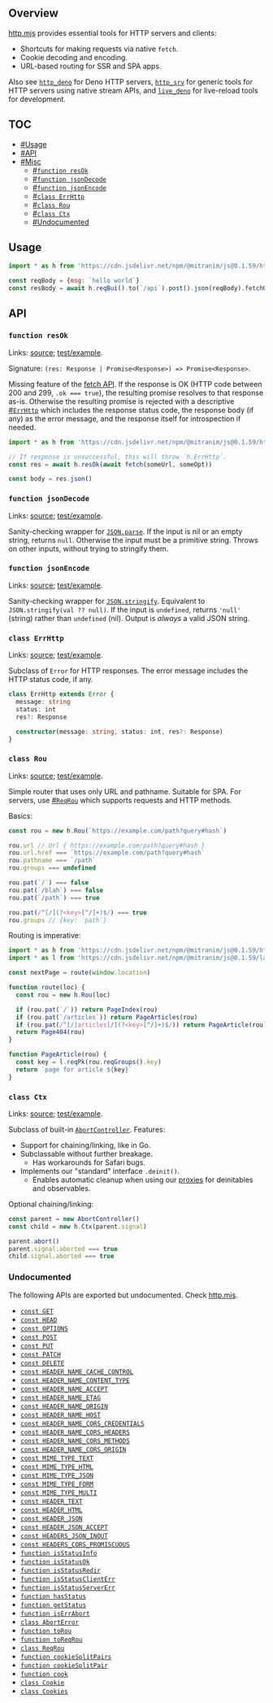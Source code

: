 ## Overview

[http.mjs](../http.mjs) provides essential tools for HTTP servers and clients:

* Shortcuts for making requests via native `fetch`.
* Cookie decoding and encoding.
* URL-based routing for SSR and SPA apps.

Also see [`http_deno`](http_deno_readme.md) for Deno HTTP servers, [`http_srv`](http_srv_readme.md) for generic tools for HTTP servers using native stream APIs, and [`live_deno`](live_deno_readme.md) for live-reload tools for development.

## TOC

* [#Usage](#usage)
* [#API](#api)
* [#Misc](#misc)
  * [#`function resOk`](#function-resok)
  * [#`function jsonDecode`](#function-jsondecode)
  * [#`function jsonEncode`](#function-jsonencode)
  * [#`class ErrHttp`](#class-errhttp)
  * [#`class Rou`](#class-rou)
  * [#`class Ctx`](#class-ctx)
  * [#Undocumented](#undocumented)

## Usage

```js
import * as h from 'https://cdn.jsdelivr.net/npm/@mitranim/js@0.1.59/http.mjs'

const reqBody = {msg: `hello world`}
const resBody = await h.reqBui().to(`/api`).post().json(reqBody).fetchOkJson()
```

## API

### `function resOk`

Links: [source](../http.mjs#L61); [test/example](../test/http_test.mjs#L44).

Signature: `(res: Response | Promise<Response>) => Promise<Response>`.

Missing feature of the [fetch API](https://developer.mozilla.org/en-US/docs/Web/API/Fetch_API). If the response is OK (HTTP code between 200 and 299, `.ok === true`), the resulting promise resolves to that response as-is. Otherwise the resulting promise is rejected with a descriptive [#`ErrHttp`](#class-errhttp) which includes the response status code, the response body (if any) as the error message, and the response itself for introspection if needed.

```js
import * as h from 'https://cdn.jsdelivr.net/npm/@mitranim/js@0.1.59/http.mjs'

// If response is unsuccessful, this will throw `h.ErrHttp`.
const res = await h.resOk(await fetch(someUrl, someOpt))

const body = res.json()
```

### `function jsonDecode`

Links: [source](../http.mjs#L68); [test/example](../test/http_test.mjs#L68).

Sanity-checking wrapper for [`JSON.parse`](https://developer.mozilla.org/en-US/docs/Web/JavaScript/Reference/Global_Objects/JSON/parse). If the input is nil or an empty string, returns `null`. Otherwise the input must be a primitive string. Throws on other inputs, without trying to stringify them.

### `function jsonEncode`

Links: [source](../http.mjs#L69); [test/example](../test/http_test.mjs#L83).

Sanity-checking wrapper for [`JSON.stringify`](https://developer.mozilla.org/en-US/docs/Web/JavaScript/Reference/Global_Objects/JSON/stringify). Equivalent to `JSON.stringify(val ?? null)`. If the input is `undefined`, returns `'null'` (string) rather than `undefined` (nil). Output is _always_ a valid JSON string.

### `class ErrHttp`

Links: [source](../http.mjs#L96); [test/example](../test/http_test.mjs#L97).

Subclass of `Error` for HTTP responses. The error message includes the HTTP status code, if any.

```ts
class ErrHttp extends Error {
  message: string
  status: int
  res?: Response

  constructor(message: string, status: int, res?: Response)
}
```

### `class Rou`

Links: [source](../http.mjs#L126); [test/example](../test/http_test.mjs#L138).

Simple router that uses only URL and pathname. Suitable for SPA. For servers, use [#`ReqRou`](#class-reqrou) which supports requests and HTTP methods.

Basics:

```js
const rou = new h.Rou(`https://example.com/path?query#hash`)

rou.url // Url { https://example.com/path?query#hash }
rou.url.href === `https://example.com/path?query#hash`
rou.pathname === `/path`
rou.groups === undefined

rou.pat(`/`) === false
rou.pat(`/blah`) === false
rou.pat(`/path`) === true

rou.pat(/^[/](?<key>[^/]+)$/) === true
rou.groups // {key: `path`}
```

Routing is imperative:

```js
import * as h from 'https://cdn.jsdelivr.net/npm/@mitranim/js@0.1.59/http.mjs'
import * as l from 'https://cdn.jsdelivr.net/npm/@mitranim/js@0.1.59/lang.mjs'

const nextPage = route(window.location)

function route(loc) {
  const rou = new h.Rou(loc)

  if (rou.pat(`/`)) return PageIndex(rou)
  if (rou.pat(`/articles`)) return PageArticles(rou)
  if (rou.pat(/^[/]articles[/](?<key>[^/]+)$/)) return PageArticle(rou)
  return Page404(rou)
}

function PageArticle(rou) {
  const key = l.reqPk(rou.reqGroups().key)
  return `page for article ${key}`
}
```

### `class Ctx`

Links: [source](../http.mjs#L233); [test/example](../test/http_test.mjs#L277).

Subclass of built-in [`AbortController`](https://developer.mozilla.org/en-US/docs/Web/API/AbortController). Features:

  * Support for chaining/linking, like in Go.
  * Subclassable without further breakage.
    * Has workarounds for Safari bugs.
  * Implements our "standard" interface `.deinit()`.
    * Enables automatic cleanup when using our [proxies](obs_readme.md) for deinitables and observables.

Optional chaining/linking:

```js
const parent = new AbortController()
const child = new h.Ctx(parent.signal)

parent.abort()
parent.signal.aborted === true
child.signal.aborted === true
```

### Undocumented

The following APIs are exported but undocumented. Check [http.mjs](../http.mjs).

  * [`const GET`](../http.mjs#L15)
  * [`const HEAD`](../http.mjs#L16)
  * [`const OPTIONS`](../http.mjs#L17)
  * [`const POST`](../http.mjs#L18)
  * [`const PUT`](../http.mjs#L19)
  * [`const PATCH`](../http.mjs#L20)
  * [`const DELETE`](../http.mjs#L21)
  * [`const HEADER_NAME_CACHE_CONTROL`](../http.mjs#L23)
  * [`const HEADER_NAME_CONTENT_TYPE`](../http.mjs#L24)
  * [`const HEADER_NAME_ACCEPT`](../http.mjs#L25)
  * [`const HEADER_NAME_ETAG`](../http.mjs#L26)
  * [`const HEADER_NAME_ORIGIN`](../http.mjs#L27)
  * [`const HEADER_NAME_HOST`](../http.mjs#L28)
  * [`const HEADER_NAME_CORS_CREDENTIALS`](../http.mjs#L29)
  * [`const HEADER_NAME_CORS_HEADERS`](../http.mjs#L30)
  * [`const HEADER_NAME_CORS_METHODS`](../http.mjs#L31)
  * [`const HEADER_NAME_CORS_ORIGIN`](../http.mjs#L32)
  * [`const MIME_TYPE_TEXT`](../http.mjs#L34)
  * [`const MIME_TYPE_HTML`](../http.mjs#L35)
  * [`const MIME_TYPE_JSON`](../http.mjs#L36)
  * [`const MIME_TYPE_FORM`](../http.mjs#L37)
  * [`const MIME_TYPE_MULTI`](../http.mjs#L38)
  * [`const HEADER_TEXT`](../http.mjs#L40)
  * [`const HEADER_HTML`](../http.mjs#L41)
  * [`const HEADER_JSON`](../http.mjs#L42)
  * [`const HEADER_JSON_ACCEPT`](../http.mjs#L44)
  * [`const HEADERS_JSON_INOUT`](../http.mjs#L45)
  * [`const HEADERS_CORS_PROMISCUOUS`](../http.mjs#L47)
  * [`function isStatusInfo`](../http.mjs#L72)
  * [`function isStatusOk`](../http.mjs#L75)
  * [`function isStatusRedir`](../http.mjs#L78)
  * [`function isStatusClientErr`](../http.mjs#L81)
  * [`function isStatusServerErr`](../http.mjs#L84)
  * [`function hasStatus`](../http.mjs#L87)
  * [`function getStatus`](../http.mjs#L88)
  * [`function isErrAbort`](../http.mjs#L94)
  * [`class AbortError`](../http.mjs#L118)
  * [`function toRou`](../http.mjs#L123)
  * [`function toReqRou`](../http.mjs#L171)
  * [`class ReqRou`](../http.mjs#L174)
  * [`function cookieSplitPairs`](../http.mjs#L270)
  * [`function cookieSplitPair`](../http.mjs#L276)
  * [`function cook`](../http.mjs#L289)
  * [`class Cookie`](../http.mjs#L291)
  * [`class Cookies`](../http.mjs#L399)
